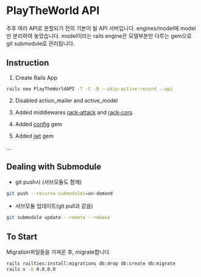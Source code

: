 # PlayTheWorld API

추후 여러 API로 분할되기 전의 기본이 될 API 서버입니다.
engines/model에 model만 분리하여 놓았습니다.
model이라는 rails engine은 모델부분만 다루는 gem으로 git submodule로 관리됩니다.

## Instruction

1. Create Rails App

```bash
rails new PlayTheWorldAPI -T -C -B --skip-active-record --api
```

2. Disabled action_mailer and active_model

3. Added middlewares [rack-attack](https://github.com/kickstarter/rack-attack) and [rack-cors](https://github.com/cyu/rack-cors)

4. Added [config](https://github.com/railsconfig/config) gem

5. Added [jwt](https://github.com/jwt/ruby-jwt) gem

...

## Dealing with Submodule

- git push시 (서브모듈도 함께)
```bash
git push --recurse-submodules=on-demand
```

- 서브모듈 업데이트(git pull과 같음)
```bash
git submodule update --remote --rebase
```

## To Start

Migration파일들을 가져온 후, migrate합니다.

```bash
rails railties:install:migrations db:drop db:create db:migrate
rails s -b 0.0.0.0
```
